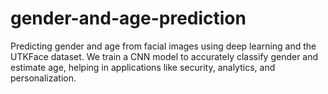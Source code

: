 # gender-and-age-prediction
Predicting gender and age from facial images using deep learning and the UTKFace dataset. We train a CNN model to accurately classify gender and estimate age, helping in applications like security, analytics, and personalization.
